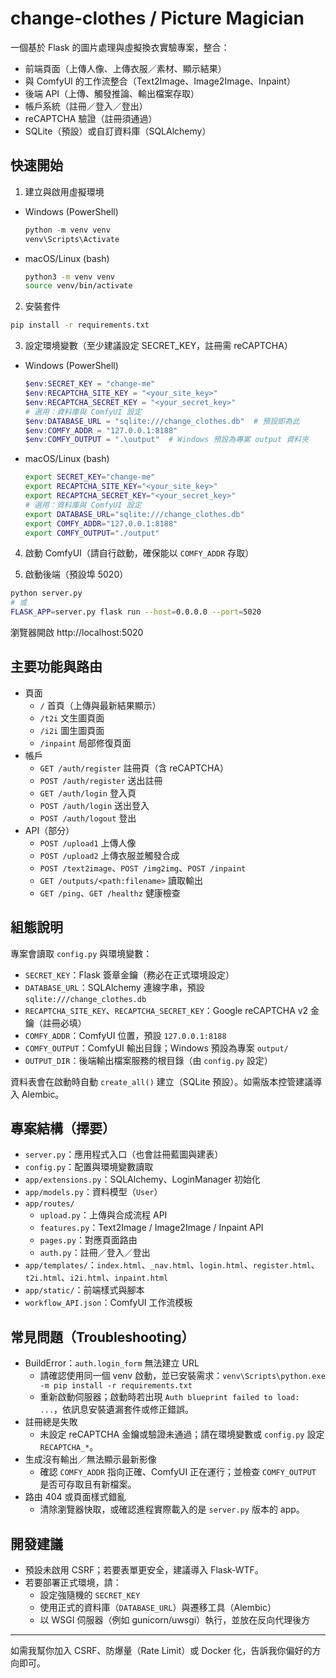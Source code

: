 # change-clothes / Picture Magician

一個基於 Flask 的圖片處理與虛擬換衣實驗專案，整合：
- 前端頁面（上傳人像、上傳衣服／素材、顯示結果）
- 與 ComfyUI 的工作流整合（Text2Image、Image2Image、Inpaint）
- 後端 API（上傳、觸發推論、輸出檔案存取）
- 帳戶系統（註冊／登入／登出）
- reCAPTCHA 驗證（註冊須通過）
- SQLite（預設）或自訂資料庫（SQLAlchemy）

## 快速開始
1) 建立與啟用虛擬環境
- Windows (PowerShell)
  ```powershell
  python -m venv venv
  venv\Scripts\Activate
  ```
- macOS/Linux (bash)
  ```bash
  python3 -m venv venv
  source venv/bin/activate
  ```

2) 安裝套件
```bash
pip install -r requirements.txt
```

3) 設定環境變數（至少建議設定 SECRET_KEY，註冊需 reCAPTCHA）
- Windows (PowerShell)
  ```powershell
  $env:SECRET_KEY = "change-me"
  $env:RECAPTCHA_SITE_KEY = "<your_site_key>"
  $env:RECAPTCHA_SECRET_KEY = "<your_secret_key>"
  # 選用：資料庫與 ComfyUI 設定
  $env:DATABASE_URL = "sqlite:///change_clothes.db"  # 預設即為此
  $env:COMFY_ADDR = "127.0.0.1:8188"
  $env:COMFY_OUTPUT = ".\output"  # Windows 預設為專案 output 資料夾
  ```
- macOS/Linux (bash)
  ```bash
  export SECRET_KEY="change-me"
  export RECAPTCHA_SITE_KEY="<your_site_key>"
  export RECAPTCHA_SECRET_KEY="<your_secret_key>"
  # 選用：資料庫與 ComfyUI 設定
  export DATABASE_URL="sqlite:///change_clothes.db"
  export COMFY_ADDR="127.0.0.1:8188"
  export COMFY_OUTPUT="./output"
  ```

4) 啟動 ComfyUI（請自行啟動，確保能以 `COMFY_ADDR` 存取）

5) 啟動後端（預設埠 5020）
```bash
python server.py
# 或
FLASK_APP=server.py flask run --host=0.0.0.0 --port=5020
```

瀏覽器開啟 http://localhost:5020

## 主要功能與路由
- 頁面
  - `/` 首頁（上傳與最新結果顯示）
  - `/t2i` 文生圖頁面
  - `/i2i` 圖生圖頁面
  - `/inpaint` 局部修復頁面
- 帳戶
  - `GET /auth/register` 註冊頁（含 reCAPTCHA）
  - `POST /auth/register` 送出註冊
  - `GET /auth/login` 登入頁
  - `POST /auth/login` 送出登入
  - `POST /auth/logout` 登出
- API（部分）
  - `POST /upload1` 上傳人像
  - `POST /upload2` 上傳衣服並觸發合成
  - `POST /text2image`、`POST /img2img`、`POST /inpaint`
  - `GET /outputs/<path:filename>` 讀取輸出
  - `GET /ping`、`GET /healthz` 健康檢查

## 組態說明
專案會讀取 `config.py` 與環境變數：
- `SECRET_KEY`：Flask 簽章金鑰（務必在正式環境設定）
- `DATABASE_URL`：SQLAlchemy 連線字串，預設 `sqlite:///change_clothes.db`
- `RECAPTCHA_SITE_KEY`、`RECAPTCHA_SECRET_KEY`：Google reCAPTCHA v2 金鑰（註冊必填）
- `COMFY_ADDR`：ComfyUI 位置，預設 `127.0.0.1:8188`
- `COMFY_OUTPUT`：ComfyUI 輸出目錄；Windows 預設為專案 `output/`
- `OUTPUT_DIR`：後端輸出檔案服務的根目錄（由 `config.py` 設定）

資料表會在啟動時自動 `create_all()` 建立（SQLite 預設）。如需版本控管建議導入 Alembic。

## 專案結構（擇要）
- `server.py`：應用程式入口（也會註冊藍圖與建表）
- `config.py`：配置與環境變數讀取
- `app/extensions.py`：SQLAlchemy、LoginManager 初始化
- `app/models.py`：資料模型（`User`）
- `app/routes/`
  - `upload.py`：上傳與合成流程 API
  - `features.py`：Text2Image / Image2Image / Inpaint API
  - `pages.py`：對應頁面路由
  - `auth.py`：註冊／登入／登出
- `app/templates/`：`index.html`、`_nav.html`、`login.html`、`register.html`、`t2i.html`、`i2i.html`、`inpaint.html`
- `app/static/`：前端樣式與腳本
- `workflow_API.json`：ComfyUI 工作流模板

## 常見問題（Troubleshooting）
- BuildError：`auth.login_form` 無法建立 URL
  - 請確認使用同一個 venv 啟動，並已安裝需求：`venv\Scripts\python.exe -m pip install -r requirements.txt`
  - 重新啟動伺服器；啟動時若出現 `Auth blueprint failed to load: ...`，依訊息安裝遺漏套件或修正錯誤。
- 註冊總是失敗
  - 未設定 reCAPTCHA 金鑰或驗證未通過；請在環境變數或 `config.py` 設定 `RECAPTCHA_*`。
- 生成沒有輸出／無法顯示最新影像
  - 確認 `COMFY_ADDR` 指向正確、ComfyUI 正在運行；並檢查 `COMFY_OUTPUT` 是否可存取且有新檔案。
- 路由 404 或頁面樣式錯亂
  - 清除瀏覽器快取，或確認進程實際載入的是 `server.py` 版本的 app。

## 開發建議
- 預設未啟用 CSRF；若要表單更安全，建議導入 Flask‑WTF。
- 若要部署正式環境，請：
  - 設定強隨機的 `SECRET_KEY`
  - 使用正式的資料庫（`DATABASE_URL`）與遷移工具（Alembic）
  - 以 WSGI 伺服器（例如 gunicorn/uwsgi）執行，並放在反向代理後方

---
如需我幫你加入 CSRF、防爆量（Rate Limit）或 Docker 化，告訴我你偏好的方向即可。
